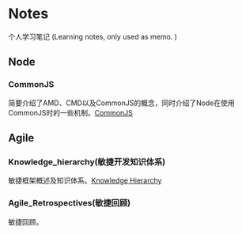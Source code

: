 # Notes
个人学习笔记 (Learning notes,  only used as memo. )
## Node
### CommonJS
简要介绍了AMD、CMD以及CommonJS的概念，同时介绍了Node在使用CommonJS时的一些机制。<a href="https://github.com/slientServer/Notes/blob/master/Node/CommonJS.md">CommonJS</a>

## Agile
### Knowledge_hierarchy(敏捷开发知识体系)
敏捷框架概述及知识体系。<a href="https://github.com/slientServer/Notes/blob/master/Agile/knowledge_hierarchy.md">Knowledge Hierarchy</a>
### Agile_Retrospectives(敏捷回顾)
敏捷回顾。